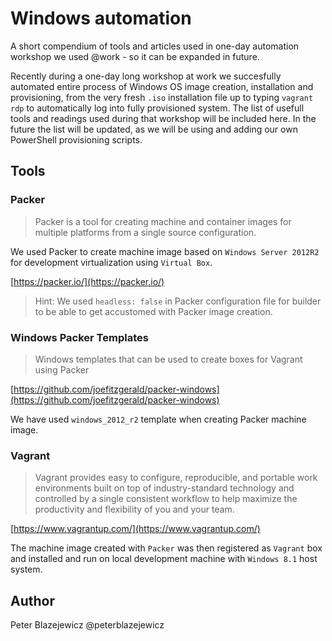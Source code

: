 # Windows automation

A short compendium of tools and articles used in one-day automation workshop we used @work - so it can be expanded in future.

Recently during a one-day long workshop at work we succesfully automated entire process of Windows OS image creation, installation and provisioning, from the very fresh `.iso` installation file up to typing `vagrant rdp` to automatically log into fully provisioned system. The list of usefull tools and readings used during that workshop will be included here.
In the future the list will be updated, as we will be using and adding our own PowerShell provisioning scripts.

## Tools

### Packer

> Packer is a tool for creating machine and container images for multiple platforms from a single source configuration.

We used Packer to create machine image based on `Windows Server 2012R2` for development virtualization using `Virtual Box`.

[https://packer.io/](https://packer.io/)

> Hint: We used `headless: false` in Packer configuration file for builder to be able to get accustomed with Packer image creation.

### Windows Packer Templates

> Windows templates that can be used to create boxes for Vagrant using Packer

[https://github.com/joefitzgerald/packer-windows](https://github.com/joefitzgerald/packer-windows)

We have used `windows_2012_r2` template when creating Packer machine image.

### Vagrant

> Vagrant provides easy to configure, reproducible, and portable work environments built on top of industry-standard technology and controlled by a single consistent workflow to help maximize the productivity and flexibility of you and your team.

[https://www.vagrantup.com/](https://www.vagrantup.com/)

The machine image created with `Packer` was then registered as `Vagrant` box and installed and run on local development machine with `Windows 8.1` host system.

## Author

Peter Blazejewicz
@peterblazejewicz
